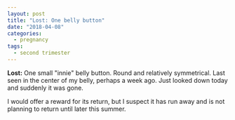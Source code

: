 ```yaml
---
layout: post
title: "Lost: One belly button"
date: "2018-04-08"
categories:
  - pregnancy
tags:
  - second trimester
---
```


**Lost:** One small "innie" belly button. Round and relatively symmetrical. Last seen in the center of my belly, perhaps a week ago. Just looked down today and suddenly it was gone.

I would offer a reward for its return, but I suspect it has run away and is not planning to return until later this summer.
